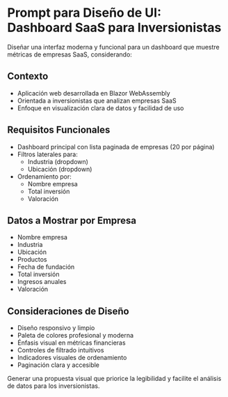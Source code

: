 # Prompt para Diseño de UI: Dashboard SaaS para Inversionistas

Diseñar una interfaz moderna y funcional para un dashboard que muestre métricas de empresas SaaS, considerando:

## Contexto
- Aplicación web desarrollada en Blazor WebAssembly
- Orientada a inversionistas que analizan empresas SaaS
- Enfoque en visualización clara de datos y facilidad de uso

## Requisitos Funcionales
- Dashboard principal con lista paginada de empresas (20 por página)
- Filtros laterales para:
  - Industria (dropdown)
  - Ubicación (dropdown)
- Ordenamiento por:
  - Nombre empresa
  - Total inversión
  - Valoración

## Datos a Mostrar por Empresa
- Nombre empresa
- Industria
- Ubicación
- Productos
- Fecha de fundación
- Total inversión
- Ingresos anuales
- Valoración

## Consideraciones de Diseño
- Diseño responsivo y limpio
- Paleta de colores profesional y moderna
- Énfasis visual en métricas financieras
- Controles de filtrado intuitivos
- Indicadores visuales de ordenamiento
- Paginación clara y accesible

Generar una propuesta visual que priorice la legibilidad y facilite el análisis de datos para los inversionistas.
